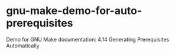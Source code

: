 # gnu-make-demo-for-auto-prerequisites
 Demo for GNU Make documentation:     4.14 Generating Prerequisites Automatically
